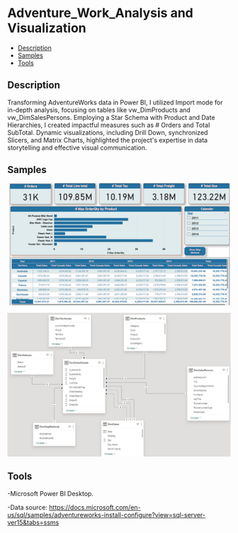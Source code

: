 # Adventure_Work_Analysis and Visualization
 
- [Description](#description)
- [Samples](#samples)
- [Tools](#Tools)


## Description
Transforming AdventureWorks data in Power BI, I utilized Import mode for in-depth analysis, focusing on tables like vw_DimProducts and vw_DimSalesPersons. Employing a Star Schema with Product and Date Hierarchies, I created impactful measures such as # Orders and Total SubTotal. Dynamic visualizations, including Drill Down, synchronized Slicers, and Matrix Charts, highlighted the project's expertise in data storytelling and effective visual communication.

## Samples
![Demo Sample](https://github.com/Sandra-Essa/Adventure_Work_Visualization/blob/main/Media/Adventure%20Work%20Analysis.gif)

![Demo Sample](https://github.com/Sandra-Essa/Adventure_Work_Visualization/blob/main/Media/Star%20Schema_Adventure%20Work.png)



 ## Tools
 -Microsoft Power BI Desktop.
 
-Data source: https://docs.microsoft.com/en-us/sql/samples/adventureworks-install-configure?view=sql-server-ver15&tabs=ssms
